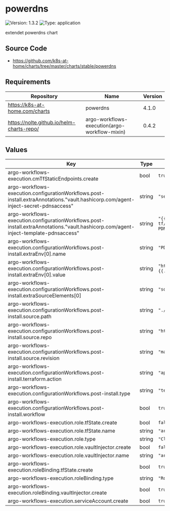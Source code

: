 # powerdns

![Version: 1.3.2](https://img.shields.io/badge/Version-1.3.2-informational?style=flat-square) ![Type: application](https://img.shields.io/badge/Type-application-informational?style=flat-square)

extendet powerdns chart

## Source Code

* <https://github.com/k8s-at-home/charts/tree/master/charts/stable/powerdns>

## Requirements

| Repository | Name | Version |
|------------|------|---------|
| https://k8s-at-home.com/charts | powerdns | 4.1.0 |
| https://nolte.github.io/helm-charts-repo/ | argo-workflows-execution(argo-workflow-mixin) | 0.4.2 |

## Values

| Key | Type | Default | Description |
|-----|------|---------|-------------|
| argo-workflows-execution.cmTfStaticEndpoints.create | bool | `true` |  |
| argo-workflows-execution.configurationWorkflows.post-install.extraAnnotations."vault.hashicorp.com/agent-inject-secret-pdnsaccess" | string | `"secrets-tf/services/dns/users/root"` |  |
| argo-workflows-execution.configurationWorkflows.post-install.extraAnnotations."vault.hashicorp.com/agent-inject-template-pdnsaccess" | string | `"{{- with secret \"secrets-tf/services/dns/users/root\" -}}\nexport PDNS_API_KEY={{ .Data.data.token }}\n{{- end }}\n"` |  |
| argo-workflows-execution.configurationWorkflows.post-install.extraEnv[0].name | string | `"PDNS_SERVER_URL"` |  |
| argo-workflows-execution.configurationWorkflows.post-install.extraEnv[0].value | string | `"http://powerdns-webserver.{{.Release.Namespace}}.svc:8081"` |  |
| argo-workflows-execution.configurationWorkflows.post-install.extraSourceElements[0] | string | `"source /vault/secrets/pdnsaccess"` |  |
| argo-workflows-execution.configurationWorkflows.post-install.source.path | string | `"./src/applications/powerdns/configuration/baseline"` |  |
| argo-workflows-execution.configurationWorkflows.post-install.source.repo | string | `"https://github.com/nolte/argo-charts.git"` |  |
| argo-workflows-execution.configurationWorkflows.post-install.source.revision | string | `"master"` |  |
| argo-workflows-execution.configurationWorkflows.post-install.terraform.action | string | `"apply"` |  |
| argo-workflows-execution.configurationWorkflows.post-install.type | string | `"terragrunt"` |  |
| argo-workflows-execution.configurationWorkflows.post-install.workflow | bool | `true` |  |
| argo-workflows-execution.role.tfState.create | bool | `false` |  |
| argo-workflows-execution.role.tfState.name | string | `"argo-workflows-execution"` |  |
| argo-workflows-execution.role.type | string | `"ClusterRole"` |  |
| argo-workflows-execution.role.vaultInjector.create | bool | `false` |  |
| argo-workflows-execution.role.vaultInjector.name | string | `"argo-workflows-execution"` |  |
| argo-workflows-execution.roleBinding.tfState.create | bool | `true` |  |
| argo-workflows-execution.roleBinding.type | string | `"Role"` |  |
| argo-workflows-execution.roleBinding.vaultInjector.create | bool | `true` |  |
| argo-workflows-execution.serviceAccount.create | bool | `true` |  |

